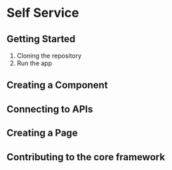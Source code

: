 # Self Service

## Getting Started

1. Cloning the repository
2. Run the app

## Creating a Component

## Connecting to APIs

## Creating a Page

## Contributing to the core framework

